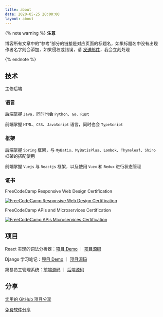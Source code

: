```yaml
---
title: about
date: 2020-05-25 20:00:00
layout: about
---
```


{% note warning %}
**注意**

博客所有文章中的“参考”部分的链接是对应页面的标题名，如果标题名中没有出现作者名字则会添加，如果侵权或错误，请 [发送邮件](mailto:mazixiang2012@gmail.com)，我会立刻处理

{% endnote %}

## 技术

主修后端

### 语言

后端掌握 `Java`，同时也会 `Python`、`Go`、`Rust`

前端掌握 `HTML`、`CSS`、`JavaScript` 语言，同时也会 `TypeScript`

### 框架

后端掌握 `Spring` 框架，与 `MyBatis`、`MyBatisPlus`、`Lombok`、`Thymeleaf`、`Shiro` 框架的搭配使用

前端掌握 `Vuejs` 与 `Reactjs` 框架，以及使用 `Vuex` 和 `Redux` 进行状态管理

### 证书

FreeCodeCamp Responsive Web Design Certification

[![FreeCodeCamp Responsive Web Design Certification](https://s3.ax1x.com/2021/02/18/yWN1Kg.png)](https://www.freecodecamp.org/certification/mazixiang/responsive-web-design)

FreeCodeCamp APIs and Microservices Certification

[![FreeCodeCamp APIs  Microservices Certification](https://s3.ax1x.com/2021/02/18/yWNM28.png)](https://www.freecodecamp.org/certification/mazixiang/apis-and-microservices)

## 项目

React 实现的词法分析器：[项目 Demo](http://la.mazixiang.me/) ｜ [项目源码](https://github.com/mazixiang/lexical-analyzer-react)

Django 学习笔记：[项目 Demo](https://zxm-learning-log-django.herokuapp.com/) ｜ [项目源码](https://github.com/mazixiang/learning-log-django)

简易员工管理系统：[前端源码](https://github.com/mazixiang/sms-frontend-vue) ｜ [后端源码](https://github.com/mazixiang/sms-backend)

## 分享

[实用的 GitHub 项目分享](https://raindrop.io/collection/12192241)

[免费软件分享](https://raindrop.io/collection/12208875)
